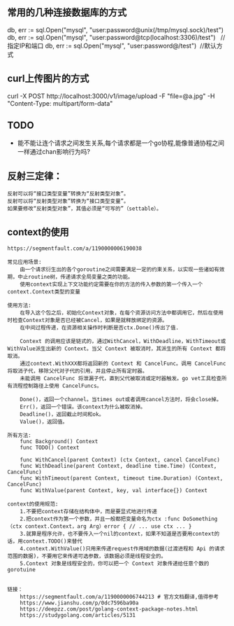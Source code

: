 ## 常用的几种连接数据库的方式
db, err := sql.Open("mysql", "user:password@unix(/tmp/mysql.sock)/test")
db, err := sql.Open("mysql", "user:password@tcp(localhost:3306)/test")   //指定IP和端口
db, err := sql.Open("mysql", "user:password@/test")  //默认方式

## curl上传图片的方式
curl -X POST http://localhost:3000/v1/image/upload -F "file=@a.jpg" -H "Content-Type: multipart/form-data"




## TODO
-  能不能让连个请求之间发生关系,每个请求都是一个go协程,能像普通协程之间一样通过chan影响行为吗?

    

## 反射三定律：
	反射可以将“接口类型变量”转换为“反射类型对象”。
	反射可以将“反射类型对象”转换为“接口类型变量”。
	如果要修改“反射类型对象”，其值必须是“可写的”（settable）。

## context的使用

    https://segmentfault.com/a/1190000006190038
    
    常见应用场景:
        由一个请求衍生出的各个goroutine之间需要满足一定的约束关系，以实现一些诸如有效期，中止routine树，传递请求全局变量之类的功能。
        使用context实现上下文功能约定需要在你的方法的传入参数的第一个传入一个context.Context类型的变量
    
    使用方法:
        在导入这个包之后，初始化Context对象，在每个资源访问方法中都调用它，然后在使用时检查Context对象是否已经被Cancel，如果是就释放绑定的资源。
        在中间过程传递，在资源相关操作时判断是否ctx.Done()传出了值.
    
        Context 的调用应该是链式的，通过WithCancel，WithDeadline，WithTimeout或WithValue派生出新的 Context。当父 Context 被取消时，其派生的所有 Context 都将取消。
        通过context.WithXXX都将返回新的 Context 和 CancelFunc。调用 CancelFunc 将取消子代，移除父代对子代的引用，并且停止所有定时器。
        未能调用 CancelFunc 将泄漏子代，直到父代被取消或定时器触发。go vet工具检查所有流程控制路径上使用 CancelFuncs。
    
        Done()，返回一个channel。当times out或者调用cancel方法时，将会close掉。
        Err()，返回一个错误。该context为什么被取消掉。
        Deadline()，返回截止时间和ok。
        Value()，返回值。
    
    所有方法:
        func Background() Context
        func TODO() Context
    
        func WithCancel(parent Context) (ctx Context, cancel CancelFunc)
        func WithDeadline(parent Context, deadline time.Time) (Context, CancelFunc)
        func WithTimeout(parent Context, timeout time.Duration) (Context, CancelFunc)
        func WithValue(parent Context, key, val interface{}) Context
    
    context的使用规范:
        1.不要把context存储在结构体中，而是要显式地进行传递
        2.把context作为第一个参数，并且一般都把变量命名为ctx :func DoSomething（ctx context.Context，arg Arg）error { // ... use ctx ... }
        3.就算是程序允许，也不要传入一个nil的context，如果不知道是否要用context的话，用context.TODO()来替代
        4.context.WithValue()只用来传递request作用域的数据(过渡进程和 Api 的请求范围的数据)，不要用它来传递可选参数，该数据必须是线程安全的。
        5.Context 对象是线程安全的，你可以把一个 Context 对象传递给任意个数的 gorotuine
    
    
    链接：
        https://segmentfault.com/a/1190000006744213 # 官方文档翻译,值得参考
        https://www.jianshu.com/p/0dc7596ba90a
        https://deepzz.com/post/golang-context-package-notes.html
        https://studygolang.com/articles/5131

